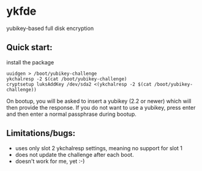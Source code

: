 ykfde
=====
yubikey-based full disk encryption


Quick start:
------------

install the package

    uuidgen > /boot/yubikey-challenge
    ykchalresp -2 $(cat /boot/yubikey-challenge)
    cryptsetup luksAddKey /dev/sda2 <(ykchalresp -2 $(cat /boot/yubikey-challenge))

On bootup, you will be asked to insert a yubikey (2.2 or newer) which
will then provide the response.  If you do not want to use a yubikey,
press enter and then enter a normal passphrase during bootup.

Limitations/bugs:
-----------------
* uses only slot 2 ykchalresp settings, meaning no support for slot 1
* does not update the challenge after each boot.
* doesn't work for me, yet :-)
